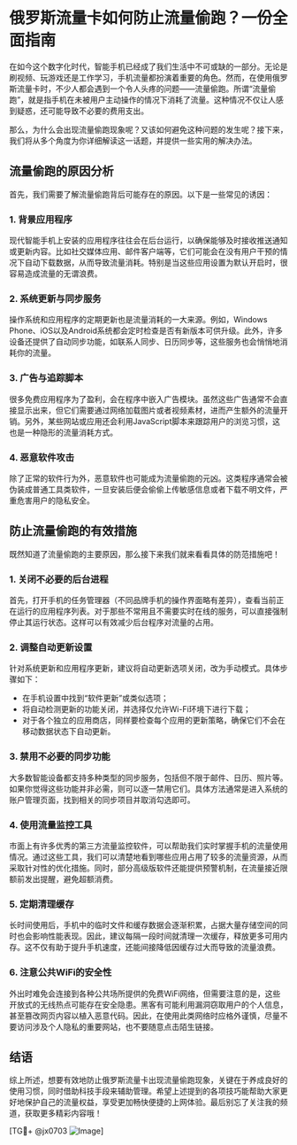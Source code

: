 # 俄罗斯流量卡如何防止流量偷跑？一份全面指南

在如今这个数字化时代，智能手机已经成了我们生活中不可或缺的一部分。无论是刷视频、玩游戏还是工作学习，手机流量都扮演着重要的角色。然而，在使用俄罗斯流量卡时，不少人都会遇到一个令人头疼的问题——流量偷跑。所谓“流量偷跑”，就是指手机在未被用户主动操作的情况下消耗了流量。这种情况不仅让人感到疑惑，还可能导致不必要的费用支出。

那么，为什么会出现流量偷跑现象呢？又该如何避免这种问题的发生呢？接下来，我们将从多个角度为你详细解读这一话题，并提供一些实用的解决办法。

## 流量偷跑的原因分析

首先，我们需要了解流量偷跑背后可能存在的原因。以下是一些常见的诱因：

### 1. 背景应用程序
现代智能手机上安装的应用程序往往会在后台运行，以确保能够及时接收推送通知或更新内容。比如社交媒体应用、邮件客户端等，它们可能会在没有用户干预的情况下自动下载数据，从而导致流量消耗。特别是当这些应用设置为默认开启时，很容易造成流量的无谓浪费。

### 2. 系统更新与同步服务
操作系统和应用程序的定期更新也是流量消耗的一大来源。例如，Windows Phone、iOS以及Android系统都会定时检查是否有新版本可供升级。此外，许多设备还提供了自动同步功能，如联系人同步、日历同步等，这些服务也会悄悄地消耗你的流量。

### 3. 广告与追踪脚本
很多免费应用程序为了盈利，会在程序中嵌入广告模块。虽然这些广告通常不会直接显示出来，但它们需要通过网络加载图片或者视频素材，进而产生额外的流量开销。另外，某些网站或应用还会利用JavaScript脚本来跟踪用户的浏览习惯，这也是一种隐形的流量消耗方式。

### 4. 恶意软件攻击
除了正常的软件行为外，恶意软件也可能成为流量偷跑的元凶。这类程序通常会被伪装成普通工具类软件，一旦安装后便会偷偷上传敏感信息或者下载不明文件，严重危害用户的隐私安全。

## 防止流量偷跑的有效措施

既然知道了流量偷跑的主要原因，那么接下来我们就来看看具体的防范措施吧！

### 1. 关闭不必要的后台进程
首先，打开手机的任务管理器（不同品牌手机的操作界面略有差异），查看当前正在运行的应用程序列表。对于那些不常用且不需要实时在线的服务，可以直接强制停止其运行状态。这样可以有效减少后台程序对流量的占用。

### 2. 调整自动更新设置
针对系统更新和应用程序更新，建议将自动更新选项关闭，改为手动模式。具体步骤如下：
- 在手机设置中找到“软件更新”或类似选项；
- 将自动检测更新的功能关闭，并选择仅允许Wi-Fi环境下进行下载；
- 对于各个独立的应用商店，同样要检查每个应用的更新策略，确保它们不会在移动数据状态下自动更新。

### 3. 禁用不必要的同步功能
大多数智能设备都支持多种类型的同步服务，包括但不限于邮件、日历、照片等。如果你觉得这些功能并非必需，则可以逐一禁用它们。具体方法通常是进入系统的账户管理页面，找到相关的同步项目并取消勾选即可。

### 4. 使用流量监控工具
市面上有许多优秀的第三方流量监控软件，可以帮助我们实时掌握手机的流量使用情况。通过这些工具，我们可以清楚地看到哪些应用占用了较多的流量资源，从而采取针对性的优化措施。同时，部分高级版软件还能提供预警机制，在流量接近限额前发出提醒，避免超额消费。

### 5. 定期清理缓存
长时间使用后，手机中的临时文件和缓存数据会逐渐积累，占据大量存储空间的同时也会影响性能表现。因此，建议每隔一段时间就清理一次缓存，释放更多可用内存。这不仅有助于提升手机速度，还能间接降低因缓存过大而导致的流量浪费。

### 6. 注意公共WiFi的安全性
外出时难免会连接到各种公共场所提供的免费WiFi网络，但需要注意的是，这些开放式的无线热点可能存在安全隐患。黑客有可能利用漏洞窃取用户的个人信息，甚至篡改网页内容以植入恶意代码。因此，在使用此类网络时应格外谨慎，尽量不要访问涉及个人隐私的重要网站，也不要随意点击陌生链接。

## 结语

综上所述，想要有效地防止俄罗斯流量卡出现流量偷跑现象，关键在于养成良好的使用习惯，同时借助科技手段来辅助管理。希望上述提到的各项技巧能帮助大家更好地保护自己的流量权益，享受更加畅快便捷的上网体验。最后别忘了关注我的频道，获取更多精彩内容哦！

[TG💪+ @jx0703 ![Image](https://github.com/user-attachments/assets/dbca1d08-cadb-493c-b0ec-ad6f7a83f270)]